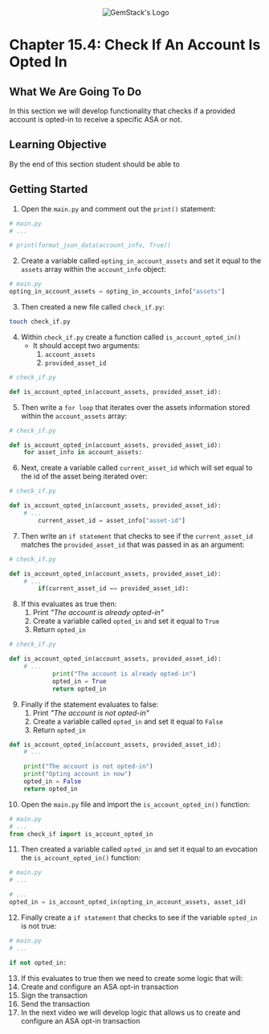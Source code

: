 <p align="center">
  <img
  src="https://camo.githubusercontent.com/e4ac909b3da508a9e5f8f5276359dd0d8a484a30dc58daf2b29755d87aa09b57/68747470733a2f2f67656d737461636b2e696f2f7374617469632f31626135356364376237663639393165633965646262386331343332323533342f30656261302f6c6f676f5f7072696d6172795f737461636b65642e61766966"
  alt="GemStack's Logo"
  />
</p>

# Chapter 15.4: Check If An Account Is Opted In

## What We Are Going To Do

In this section we will develop functionality that checks if a provided account is opted-in to receive a specific ASA or not.

## Learning Objective

By the end of this section student should be able to

## Getting Started
1. Open the `main.py` and comment out the `print()` statement:
```python
# main.py
# ...

# print(format_json_data(account_info, True))
```
2. Create a variable called `opting_in_account_assets` and set it equal to the `assets` array within the `account_info` object:
```python
# main.py
opting_in_account_assets = opting_in_accounts_info["assets"]
```
3. Then created a new file called `check_if.py`:
```sh
touch check_if.py
```
4. Within `check_if.py` create a function called `is_account_opted_in()`
   * It should accept two arguments:
     1. `account_assets`
     2. `provided_asset_id`
```python
# check_if.py

def is_account_opted_in(account_assets, provided_asset_id):
```
5. Then write a `for loop` that iterates over the assets information stored within the `account_assets` array:
```python
# check_if.py

def is_account_opted_in(account_assets, provided_asset_id):
    for asset_info in account_assets:
```
6. Next, create a variable called `current_asset_id` which will set equal to the id of the asset being iterated over:
```python
# check_if.py

def is_account_opted_in(account_assets, provided_asset_id):
    # ...
        current_asset_id = asset_info["asset-id"]

```
7. Then write an `if statement` that checks to see if the `current_asset_id` matches the `provided_asset_id` that was passed in as an argument:
```python
# check_if.py

def is_account_opted_in(account_assets, provided_asset_id):
    # ...
        if(current_asset_id == provided_asset_id):

```
8. If this evaluates as true then:
   1.  Print _"The account is already opted-in"_
   2.  Create a variable called `opted_in` and set it equal to `True`
   3.  Return `opted_in`
```python
# check_if.py

def is_account_opted_in(account_assets, provided_asset_id):
    # ...
            print("The account is already opted-in")
            opted_in = True
            return opted_in
```
9. Finally if the statement evaluates to false:
   1.  Print _"The account is not opted-in"_
   2.  Create a variable called `opted_in` and set it equal to `False`
   3.  Return `opted_in`
```python
def is_account_opted_in(account_assets, provided_asset_id):
    # ...

    print("The account is not opted-in")
    print("Opting account in now")
    opted_in = False
    return opted_in

```
10. Open the `main.py` file and import the `is_account_opted_in()` function:
```python
# main.py
# ...
from check_if import is_account_opted_in
```
11. Then created a variable called `opted_in` and set it equal to an evocation the `is_account_opted_in()` function:
```python
# main.py
# ...

# ...
opted_in = is_account_opted_in(opting_in_account_assets, asset_id)
```
12. Finally create a `if statement` that checks to see if the variable `opted_in` is not true:
```python
# main.py
# ...

if not opted_in:
```
13. If this evaluates to true then we need to create some logic that will:
   1. Create and configure an ASA opt-in transaction
   2. Sign the transaction
   3. Send the transaction
14. In the next video we will develop logic that allows us to create and configure an ASA opt-in transaction